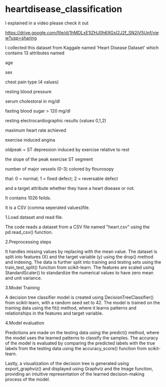 # heartdisease_classification

I explained in a video please check it out

https://drive.google.com/file/d/1hMDLxE1lZHJ0h6XGsI2J2f_SN2iV5Unf/view?usp=sharing

I collected this dataset from Kaggale named 'Heart Disease Dataset' which contains 13 attributes named 

age

sex

chest pain type (4 values)

resting blood pressure

serum cholestoral in mg/dl

fasting blood sugar > 120 mg/dl

resting electrocardiographic results (values 0,1,2)

maximum heart rate achieved

exercise induced angina

oldpeak = ST depression induced by exercise relative to rest

the slope of the peak exercise ST segment

number of major vessels (0-3) colored by flourosopy

thal: 0 = normal; 1 = fixed defect; 2 = reversable defect

and a target attribute whether they have a heart disease or not.

It contains 1026 feilds.

It is a CSV (comma seperated values)file.


1.Load dataset and read file.

The code reads a dataset from a CSV file named "heart.csv" using the pd.read_csv() function.

2.Preprocessing steps

It handles missing values by replacing with the mean value.
The dataset is split into features (X) and the target variable (y) using the drop() method and indexing.
The data is further split into training and testing sets using the train_test_split() function from scikit-learn.
The features are scaled using StandardScaler() to standardize the numerical values to have zero mean and unit variance.

3.Model Training 

A decision tree classifier model is created using DecisionTreeClassifier() from scikit-learn, with a random seed set to 42.
The model is trained on the training data using the fit() method, where it learns patterns and relationships in the features and target variable.

4.Model evaluation

Predictions are made on the testing data using the predict() method, where the model uses the learned patterns to classify the samples.
The accuracy of the model is evaluated by comparing the predicted labels with the true labels from the testing data using the accuracy_score() function from scikit-learn.

Lastly, a visualization of the decision tree is generated using export_graphviz() and displayed using Graphviz and the Image function, providing an intuitive representation of the learned decision-making process of the model.




